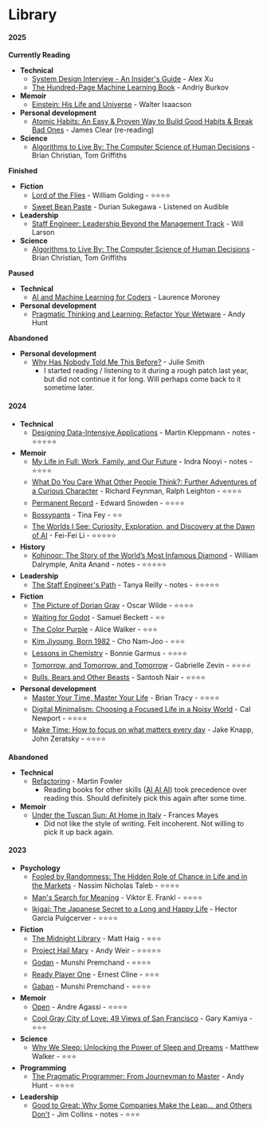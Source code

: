 # Library

#### 2025

**Currently Reading**

* **Technical**
  * [System Design Interview - An Insider's Guide](https://www.google.co.in/books/edition/System_Design_Interview_An_Insider_s_Gui/b_mUzQEACAAJ) - Alex Xu
  * [The Hundred-Page Machine Learning Book](https://themlbook.com/) - Andriy Burkov
* **Memoir**
  * [Einstein: His Life and Universe](https://www.goodreads.com/book/show/10884.Einstein) - Walter Isaacson
* **Personal development**
  * [Atomic Habits: An Easy & Proven Way to Build Good Habits & Break Bad Ones](https://jamesclear.com/atomic-habits) - James Clear (re-reading)
* **Science**
  * [Algorithms to Live By: The Computer Science of Human Decisions](https://www.goodreads.com/book/show/25666050-algorithms-to-live-by) - Brian Christian, Tom Griffiths

**Finished**

* **Fiction**
  * [Lord of the Flies](https://www.goodreads.com/book/show/7624.Lord_of_the_Flies) - William Golding - ⭐️⭐️⭐️⭐️
  * [Sweet Bean Paste](https://www.goodreads.com/book/show/33376821-sweet-bean-paste) - Durian Sukegawa - Listened on Audible
* **Leadership**
  * [Staff Engineer: Leadership Beyond the Management Track](https://staffeng.com/book/) - Will Larson
* **Science**
  * [Algorithms to Live By: The Computer Science of Human Decisions](https://www.goodreads.com/book/show/25666050-algorithms-to-live-by) - Brian Christian, Tom Griffiths

**Paused**

* **Technical**
  * [AI and Machine Learning for Coders](https://learning.oreilly.com/library/view/ai-and-machine/9781492078180/) - Laurence Moroney
* **Personal development**
  * [Pragmatic Thinking and Learning: Refactor Your Wetware](https://www.goodreads.com/book/show/3063393-pragmatic-thinking-and-learning) - Andy Hunt

**Abandoned**

* **Personal development**
  * [Why Has Nobody Told Me This Before?](https://www.goodreads.com/book/show/58536046-why-has-nobody-told-me-this-before) - Julie Smith
    * I started reading / listening to it during a rough patch last year, but did not continue it for long. Will perhaps come back to it sometime later.

#### 2024

* **Technical**
  * [Designing Data-Intensive Applications](https://www.oreilly.com/library/view/designing-data-intensive-applications/9781491903063/) - Martin Kleppmann - notes - ⭐️⭐️⭐️⭐️⭐️
* **Memoir**
  * [My Life in Full: Work, Family, and Our Future](https://www.goodreads.com/book/show/57499853-my-life-in-full) - Indra Nooyi - notes - ⭐️⭐️⭐️⭐️
  * [What Do You Care What Other People Think?: Further Adventures of a Curious Character](https://www.goodreads.com/book/show/35167718-what-do-you-care-what-other-people-think) - Richard Feynman, Ralph Leighton - ⭐⭐⭐⭐
  * [Permanent Record](https://www.goodreads.com/book/show/51801760-permanent-record) - Edward Snowden - ⭐️⭐️⭐️⭐️
  * [Bossypants](https://www.goodreads.com/book/show/9418327-bossypants) - Tina Fey - ⭐⭐
  * [The Worlds I See: Curiosity, Exploration, and Discovery at the Dawn of AI](https://www.goodreads.com/book/show/144405196-the-worlds-i-see) - Fei-Fei Li - ⭐️⭐️⭐️⭐️⭐️
* **History**
  * [Kohinoor: The Story of the World’s Most Infamous Diamond](https://www.goodreads.com/book/show/33391999-kohinoor) - William Dalrymple, Anita Anand - notes - ⭐⭐⭐⭐⭐
* **Leadership**
  * [The Staff Engineer's Path](https://www.oreilly.com/library/view/the-staff-engineers/9781098118723/) - Tanya Reilly - notes - ⭐⭐⭐⭐⭐
* **Fiction**
  * [The Picture of Dorian Gray](https://www.goodreads.com/book/show/5297.The_Picture_of_Dorian_Gray) - Oscar Wilde - ⭐⭐⭐⭐
  * [Waiting for Godot](https://www.goodreads.com/book/show/17716.Waiting_for_Godot) - Samuel Beckett - ⭐⭐
  * [The Color Purple](https://www.goodreads.com/book/show/52892857-the-color-purple) - Alice Walker - ⭐️⭐️⭐️
  * [Kim Jiyoung, Born 1982](https://www.goodreads.com/book/show/46041199-kim-jiyoung-born-1982) - Cho Nam-Joo - ⭐️⭐️⭐️
  * [Lessons in Chemistry](https://www.goodreads.com/book/show/206305528-lessons-in-chemistry) - Bonnie Garmus - ⭐️⭐️⭐️⭐️
  * [Tomorrow, and Tomorrow, and Tomorrow](https://www.goodreads.com/book/show/58784475-tomorrow-and-tomorrow-and-tomorrow) - Gabrielle Zevin - ⭐️⭐️⭐️⭐️
  * [Bulls, Bears and Other Beasts](https://www.goodreads.com/en/book/show/32716919) - Santosh Nair - ⭐️⭐️⭐️⭐️
* **Personal development**
  * [Master Your Time, Master Your Life](https://www.goodreads.com/book/show/31287110-master-your-time-master-your-life) - Brian Tracy - ⭐⭐⭐⭐
  * [Digital Minimalism: Choosing a Focused Life in a Noisy World](https://www.goodreads.com/book/show/40672036-digital-minimalism) - Cal Newport - ⭐⭐⭐⭐
  * [Make Time: How to focus on what matters every day](https://maketime.blog/) - Jake Knapp, John Zeratsky - ⭐⭐⭐⭐

**Abandoned**

* **Technical**
  * [Refactoring](https://martinfowler.com/books/refactoring.html) - Martin Fowler
    * Reading books for other skills ([AI AI AI](https://www.youtube.com/watch?v=-P-ein58laA)) took precedence over reading this. Should definitely pick this again after some time.
* **Memoir**
  * [Under the Tuscan Sun: At Home in Italy](https://www.goodreads.com/book/show/480479.Under_the_Tuscan_Sun) - Frances Mayes
    * Did not like the style of writing. Felt incoherent. Not willing to pick it up back again.

#### 2023

* **Psychology**
  * [Fooled by Randomness: The Hidden Role of Chance in Life and in the Markets](https://www.goodreads.com/review/show/366460890) - Nassim Nicholas Taleb - ⭐⭐⭐⭐
  * [Man's Search for Meaning](https://www.goodreads.com/book/show/4069.Man_s_Search_for_Meaning) - Viktor E. Frankl - ⭐⭐⭐⭐
  * [Ikigai: The Japanese Secret to a Long and Happy Life](https://www.goodreads.com/book/show/39995046-ikigai) - Hector Garcia Puigcerver - ⭐⭐⭐⭐
* **Fiction**
  * [The Midnight Library](https://www.goodreads.com/book/show/52578297-the-midnight-library) - Matt Haig - ⭐⭐⭐
  * [Project Hail Mary](https://www.goodreads.com/book/show/54493401-project-hail-mary) - Andy Weir - ⭐⭐⭐⭐⭐
  * [Godan](https://www.goodreads.com/book/show/12029149-godan) - Munshi Premchand - ⭐⭐⭐⭐
  * [Ready Player One](https://www.goodreads.com/book/show/9969571-ready-player-one) - Ernest Cline - ⭐⭐⭐
  * [Gaban](https://www.goodreads.com/book/show/11692391-gaban) - Munshi Premchand - ⭐⭐⭐⭐
* **Memoir**
  * [Open](https://www.goodreads.com/book/show/6480781-open) - Andre Agassi - ⭐⭐⭐⭐
  * [Cool Gray City of Love: 49 Views of San Francisco](https://www.goodreads.com/book/show/18749122-cool-gray-city-of-love) - Gary Kamiya - ⭐⭐⭐
* **Science**
  * [Why We Sleep: Unlocking the Power of Sleep and Dreams](https://www.goodreads.com/book/show/34466963-why-we-sleep) - Matthew Walker - ⭐⭐⭐
* **Programming**
  * [The Pragmatic Programmer: From Journeyman to Master](https://www.goodreads.com/book/show/4099.The_Pragmatic_Programmer) - Andy Hunt - ⭐⭐⭐⭐
* **Leadership**
  * [Good to Great: Why Some Companies Make the Leap... and Others Don't](https://www.goodreads.com/book/show/76865.Good_to_Great) - Jim Collins - notes - ⭐⭐⭐
